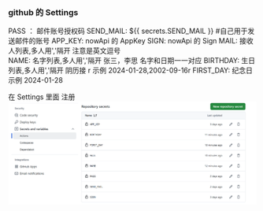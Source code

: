 ### github 的 Settings

PASS ： 邮件账号授权码
SEND_MAIL: ${{ secrets.SEND_MAIL }} #自己用于发送邮件的账号
APP_KEY: nowApi 的 AppKey
SIGN: nowApi 的 Sign
MAIL: 接收人列表,多人用','隔开 注意是英文逗号  
 NAME: 名字列表,多人用','隔开 张三，李思 名字和日期一一对应
BIRTHDAY: 生日列表,多人用','隔开 阴历接 r 示例 2024-01-28,2002-09-16r
FIRST_DAY: 纪念日 示例 2024-01-28

在 Settings 里面 注册
![Alt text](image.png)
